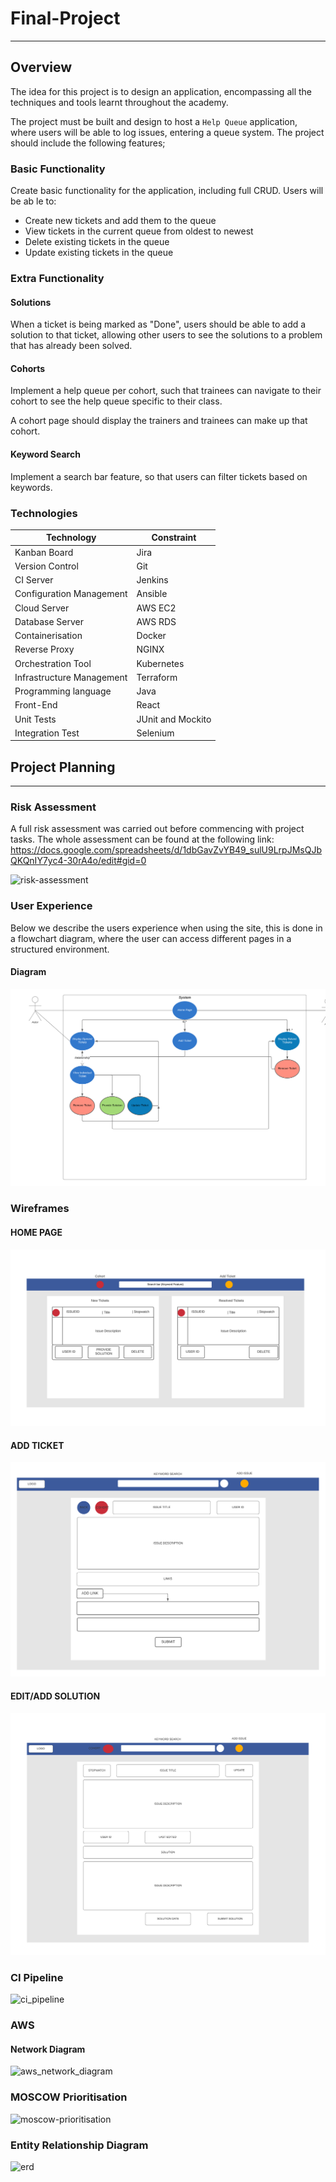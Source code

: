 # Final-Project
---
## Overview
The idea for this project is to design an application,
encompassing all the techniques and tools learnt throughout the academy.

The project must be built and design to host a `Help Queue` application,
where users will be able to log issues, entering a queue system. 
The project should include the following features;

### Basic Functionality
Create basic functionality for the application, including full CRUD.
Users will be ab   le to:

* Create new tickets and add them to the queue
* View tickets in the current queue from oldest to newest
* Delete existing tickets in the queue
* Update existing tickets in the queue

### Extra Functionality 

#### Solutions
When a ticket is being marked as "Done", 
users should be able to add a solution 
to that ticket, allowing other users to
see the solutions to a problem that has already been solved.

#### Cohorts
Implement a help queue per cohort, 
such that trainees can navigate to their 
cohort to see the help queue specific to their class.

A cohort page should display the trainers and trainees can make up that cohort.

#### Keyword Search
Implement a search bar feature, so that users can filter tickets based on keywords.

### Technologies

| Technology               | Constraint  |
| -----------              | ----------- |
| Kanban Board             | Jira        |
| Version Control          | Git|
| CI Server                | Jenkins |
| Configuration Management | Ansible |
| Cloud Server             | AWS EC2 |
| Database Server          | AWS RDS |
| Containerisation         | Docker  |
| Reverse Proxy            | NGINX  |
| Orchestration Tool       | Kubernetes  |
| Infrastructure Management| Terraform  |
| Programming language     | Java |
| Front-End                | React |
| Unit Tests               | JUnit and Mockito |
| Integration Test         | Selenium |

## Project Planning
---
### Risk Assessment 
A full risk assessment was carried out before commencing with project tasks. The whole assessment can be found at the following link:
https://docs.google.com/spreadsheets/d/1dbGavZvYB49_sulU9LrpJMsQJbQKQnIY7yc4-30rA4o/edit#gid=0

![risk-assessment](https://github.com/makhdoomshabir/Final-Project/blob/main/documentation/risk-assessment.png)

### User Experience

Below we describe the users experience when using the site, 
this is done in a flowchart diagram, where the user 
can access different pages in a structured environment.

#### Diagram
![userDiagram](documentation/UserExperience.png)

### Wireframes

#### HOME PAGE
![homePageDesign](documentation/homepage.png)

#### ADD TICKET
![addTicketDesign](documentation/TicketAdd.png)

#### EDIT/ADD SOLUTION
![editAddSolution](documentation/issue.png)

### CI Pipeline
![ci_pipeline](https://github.com/makhdoomshabir/Final-Project/blob/main/documentation/ci_pipeline.png)

### AWS
#### Network Diagram
![aws_network_diagram](https://github.com/makhdoomshabir/Final-Project/blob/main/documentation/aws_network_diagram%20(2).png)

### MOSCOW Prioritisation

![moscow-prioritisation](https://github.com/makhdoomshabir/Final-Project/blob/main/documentation/Screenshot%20from%202020-10-14%2016-08-10.png)

### Entity Relationship Diagram
![erd](https://github.com/makhdoomshabir/Final-Project/blob/main/documentation/project_three_erd.png)
